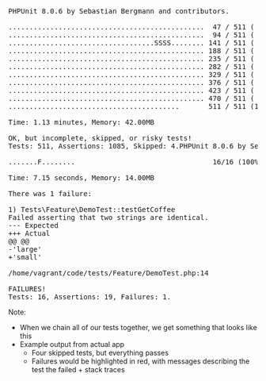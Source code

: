 <pre class="fragment-replacement"><output class="hljs fragment fade-out" data-fragment-index="0" style="max-height: none;">PHPUnit 8.0.6 by Sebastian Bergmann and contributors.

...............................................  47 / 511 (  9%)
...............................................  94 / 511 ( 18%)
...................................<span class="text-notice">SSSS</span>........ 141 / 511 ( 27%)
............................................... 188 / 511 ( 36%)
............................................... 235 / 511 ( 45%)
............................................... 282 / 511 ( 55%)
............................................... 329 / 511 ( 64%)
............................................... 376 / 511 ( 73%)
............................................... 423 / 511 ( 82%)
............................................... 470 / 511 ( 91%)
.........................................       511 / 511 (100%)

Time: 1.13 minutes, Memory: 42.00MB

<span class="highlight-warning">OK, but incomplete, skipped, or risky tests!
Tests: 511, Assertions: 1085, Skipped: 4.</span></output><output class="hljs fragment fade-in" data-fragment-index="0" style="max-height: none;">PHPUnit 8.0.6 by Sebastian Bergmann and contributors.

.......<span class="highlight-fail">F</span>........                                 16/16 (100%)

Time: 7.15 seconds, Memory: 14.00MB

There was 1 failure:

1) Tests\Feature\DemoTest::testGetCoffee
Failed asserting that two strings are identical.
--- Expected
+++ Actual
@@ @@
-'large'
+'small'

/home/vagrant/code/tests/Feature/DemoTest.php:14

<span class="highlight-fail">FAILURES!</span>
<span class="highlight-fail">Tests: 16, Assertions: 19, Failures: 1.</span></output></pre>

Note:

* When we chain all of our tests together, we get something that looks like this
* Example output from actual app
    - Four skipped tests, but everything passes
    - Failures would be highlighted in red, with messages describing the test the failed + stack traces
